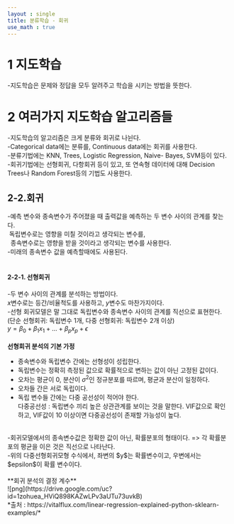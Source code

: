 ```yaml
---
layout : single
title: 분류학습 - 회귀
use_math : true 
---
```

# 1 지도학습
-지도학습은 문제와 정답을 모두 알려주고 학습을 시키는 방법을 뜻한다. <br>

# 2 여러가지 지도학습 알고리즘들
-지도학습의 알고리즘은 크게 분류와 회귀로 나뉜다.<br>
-Categorical data에는 분류를, Continuous data에는 회귀를 사용한다.<br>
-분류기법에는 KNN, Trees, Logistic Regression, Naive- Bayes, SVM등이 있다.<br>
-회귀기법에는 선형회귀, 다항회귀 등이 있고, 또 연속형 데이터에 대해 Decision Trees나 Random Forest등의 기법도 사용한다. <br>

## 2-2.회귀
-예측 변수와 종속변수가 주어졌을 때 출력값을 예측하는 두 변수 사이의 관계를 찾는다.<br>
&nbsp;독립변수로는 영향을 미칠 것이라고 생각되는 변수를,<br>
&ensp;종속변수로는 영향을 받을 것이라고 생각되는 변수를 사용한다.<br>
-미래의 종속변수 값을 예측할때에도 사용된다.<br>
<br>
#### 2-2-1. 선형회귀
-두 변수 사이의 관계를 분석하는 방법이다.<br>
$x$변수로는 등간/비율척도를 사용하고, $y$변수도 마찬가지이다.<br>
-선형 회귀모델은 말 그대로 독립변수와 종속변수 사이의 관계를 직선으로 표현한다.<br>
(단순 선형회귀: 독립변수 1개, 다중 선형회귀: 독립변수 2개 이상)<br>
$y = \beta_0 + \beta_1 x_1 + ... + \beta_p x_p+ \epsilon$ <br>
<br>
**선형회귀 분석의 기본 가정**<br>
- 종속변수와 독립변수 간에는 선형성이 성립한다.<br>
- 독립변수는 정확히 측정된 값으로 확률적으로 변하는 값이 아닌 고정된 값이다.<br>
- 오차는 평균이 0, 분산이 $\sigma ^2$인 정규분포를 따르며, 평균과 분산이 일정하다.<br>
- 오차들 간은 서로 독립이다.<br>
- 독립 변수들 간에는 다중 공선성이 적어야 한다.<br>
다중공선성 : 독립변수 끼리 높은 상관관계를 보이는 것을 말한다. VIF값으로 확인하고, VIF값이 10 이상이면 다중공선성이 존재할 가능성이 높다.<br>
<br>
-회귀모델에서의 종속변수값은 정확한 값이 아닌, 확률분포의 형태이다. => 각 확률분포의 평균을 이은 것은 직선으로 나타난다.<br>
-위의 다중선형회귀모형 수식에서, 좌변의 $y$는 확률변수이고, 우변에서는 $epsilon$이 확률 변수이다.<br>
<br>
**회귀 분석의 결정 계수**<br>
![png](https://drive.google.com/uc?id=1zohuea_HViQ898KAZwLPv3aUTu73uvkB)<br>
*출처 : https://vitalflux.com/linear-regression-explained-python-sklearn-examples/*


